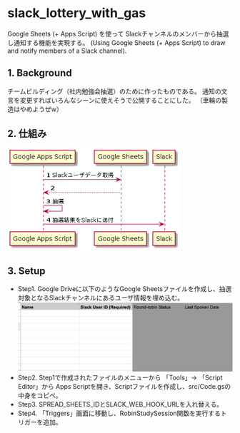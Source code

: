 # slack_lottery_with_gas
Google Sheets (+ Apps Script) を使って Slackチャンネルのメンバーから抽選し通知する機能を実現する。
(Using Google Sheets (+ Apps Script) to draw and notify members of a Slack channel).


## 1. Background
チームビルディング（社内勉強会抽選）のために作ったものである。
通知の文言を変更すればいろんなシーンに使えそうで公開することにした。
（車輪の製造はやめようぜw） 

## 2. 仕組み

<img src="sequence_diagram.png" alt="">

## 3. Setup

* Step1. Google Driveに以下のようなGoogle Sheetsファイルを作成し、抽選対象となるSlackチャンネルにあるユーザ情報を埋め込む。
  <img src="slack_members_file.png" alt="">
* Step2. Step1で作成されたファイルのメニューから 「Tools」→ 「Script Editor」から Apps Scriptを開き、Scriptファイルを作成し、src/Code.gsの中身をコピペ。
* Step3. SPREAD_SHEETS_IDとSLACK_WEB_HOOK_URLを入れ替える。
* Step4. 「Triggers」画面に移動し、RobinStudySession関数を実行するトリガーを追加。
